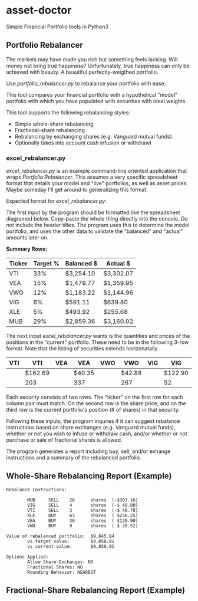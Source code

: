 # asset-doctor
Simple Financial Portfolio tools in Python3

## Portfolio Rebalancer

The markets may have made you rich but something feels lacking.  Will money not bring true happiness?  Unfortunately, true happiness can only be achieved with beauty.  A beautiful perfectly-weigthed portfolio.

Use *portfolio_rebalancer.py* to rebalance your portfolio with ease.

This tool compares your financial portfolio with a hypothetical "model" portfolio with which you have populated with securities with ideal weights.

This tool supports the following rebalancing styles:

* Simple whole-share rebalancing
* Fractional-share rebalancing
* Rebalancing by exchanging shares (e.g. Vanguard mutual funds)
* Optionally takes into account cash infusion or withdrawl

### excel_rebalancer.py

*excel_rebalancer.py* is an example command-line oriented application that wraps *Portfolio Rebalancer*.  This assumes a very specific spreadsheet format that details your model and "live" portfolios, as well as asset prices.  Maybe someday I'll get around to generalizing this format.

Expected format for *excel_rebalancer.py*:

The first input by the program should be formatted like the spreadsheet diagramed below.  Copy-paste the whole thing directly into the console.  *Do not* include the header titles.  The program uses this to determine the model portfolio, and uses the other data to validate the "balanced" and "actual" amounts later on.

**Summary Rows:**

| Ticker | Target % | Balanced $ | Actual $   |
|--------|----------|------------|------------|
| VTI    | 33%      | $3,254.10  | $3,302.07  |
| VEA    | 15%      | $1,479.77  | $1,359.95  |
| VWO    | 12%      | $1,183.22  | $1,144.96  |
| VIG    | 6%       | $591.11    | $639.80    |
| XLE    | 5%       | $493.92    | $255.68    |
| MUB    | 29%      | $2,859.36  | $3,160.02  |

The next input *excel_rebalancer.py* wants is the quantities and prices of the positions in the "current" portfolio.  These need to be in the following 3-row format.  Note that the listing of securities extends horizonatally.

| VTI | VTI     | VEA | VEA    | VWO | VWO    | VIG | VIG     | XLE | XLE    | MUB | MUB     |
|-----|---------|-----|--------|-----|--------|-----|---------|-----|--------|-----|---------|
|     | $162.69 |     | $40.35 |     | $42.88 |     | $122.90 |     | $37.51 |     | $116.62 |
|     | 203     |     | 337    |     | 267    |     | 52      |     | 68     |     | 271     |

Each security consists of two rows.  The "ticker" on the first row for each column pair must match.  On the second row is the share price, and on the third row is the current portfolio's position (# of shares) in that security.

Following these inputs, the program inquires if it can suggest rebalance instructions based on share exchanges (e.g. Vanguard mutual funds), whether or not you wish to infuse or withdraw cash, and/or whether or not purchase or sale of fractional shares is allowed.

The program generates a report including buy, sell, and/or exhange instructions and a summary of the rebalanced portfolio.

## Whole-Share Rebalancing Report (Example)
```
Rebalance Instructions:

        MUB     SELL    26      shares  (-$303.16)
        VIG     SELL    4       shares  (-$ 48.80)
        VTI     SELL    3       shares  (-$ 48.78)
        XLE     BUY     63      shares  ( $236.25)
        VEA     BUY     30      shares  ( $120.90)
        VWO     BUY     9       shares  ( $ 38.52)

Value of rebalanced portfolio:  $9,845.84
        vs target value:        $9,850.91
        vs current value:       $9,850.91

Options Applied:
        Allow Share Exchanges: NO
        Fractional Shares: NO
        Rounding Behavior: NEAREST
```

## Fractional-Share Rebalancing Report (Example)



